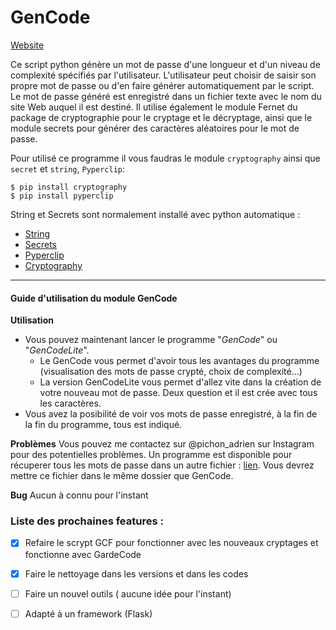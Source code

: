 # GenCode

[Website](##)


Ce script python génère un mot de passe d'une longueur et d'un niveau de complexité spécifiés par l'utilisateur. L'utilisateur peut choisir de saisir son propre mot de passe ou d'en faire générer automatiquement par le script. Le mot de passe généré est enregistré dans un fichier texte avec le nom du site Web auquel il est destiné. 
Il utilise également le module Fernet du package de cryptographie pour le cryptage et le décryptage, ainsi que le module secrets pour générer des caractères aléatoires pour le mot de passe.

Pour utilisé ce programme il vous faudras le module ``cryptography`` ainsi que ``secret`` et ``string``, ``Pyperclip``:

    $ pip install cryptography
    $ pip install pyperclip
   
String et Secrets sont normalement installé avec python automatique :
*    [String](https://docs.python.org/fr/3/library/string.html)
*    [Secrets](https://docs.python.org/3/library/secrets.html)
*    [Pyperclip](https://pypi.org/project/pyperclip/)
*    [Cryptography](https://cryptography.io/en/latest/fernet/)

---
    
#### Guide d'utilisation du module GenCode


**Utilisation**
*   Vous pouvez maintenant lancer le programme "*GenCode*" ou "*GenCodeLite*".
    *   Le GenCode vous permet d'avoir tous les avantages du programme (visualisation des mots de passe crypté, choix de     complexité...)
    *   La version GenCodeLite vous permet d'allez vite dans la création de votre nouveau mot de passe. Deux question et il     est crée avec tous les caractères.
* Vous avez la posibilité de voir vos mots de passe enregistré, à la fin de la fin du programme, tous est indiqué.

**Problèmes**
Vous pouvez me contactez sur @pichon_adrien sur Instagram pour des potentielles problèmes.
Un programme est disponible pour récuperer tous les mots de passe dans un autre fichier : [lien](https://www.mediafire.com/file/1wc63o3lwlnpz2q/Récupération.py/file).
Vous devrez mettre ce fichier dans le même dossier que GenCode.




**Bug**
Aucun à connu pour l'instant



###  Liste des prochaines features :

- [x] Refaire le scrypt GCF pour fonctionner avec les nouveaux cryptages et fonctionne avec GardeCode
- [x] Faire le nettoyage dans les versions et dans les codes
- [ ] Faire un nouvel outils ( aucune idée pour l'instant)
- [ ] Adapté à un framework (Flask)


